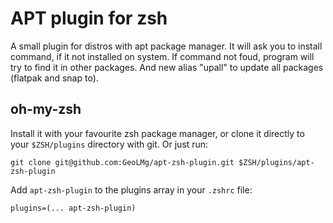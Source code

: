 # APT plugin for zsh

A small plugin for distros with apt package manager. It will ask you to install command, if it not installed on system. If command not foud, program will try to find it in other packages. And new alias "upall" to update all packages (flatpak and snap to).

## oh-my-zsh

Install it with your favourite zsh package manager, or clone it directly to your `$ZSH/plugins` directory with git. Or just run:

```shell notranslate position-relative overflow-auto
git clone git@github.com:GeoLMg/apt-zsh-plugin.git $ZSH/plugins/apt-zsh-plugin
```

Add `apt-zsh-plugin` to the plugins array in your `.zshrc` file:

```shell notranslate position-relative overflow-auto
plugins=(... apt-zsh-plugin)
```
